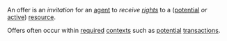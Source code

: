 An offer is an *invitation* for an [agent](https://github.com/gcassel/Modular-Organization-Terminology/blob/master/terms/agent.md) to *receive [rights](https://github.com/gcassel/Modular-Organization-Terminology/blob/master/terms/right.md)* to a ([potential](https://github.com/gcassel/Modular-Organization-Terminology/blob/master/terms/potential.md) *or* [active](https://github.com/gcassel/Modular-Organization-Terminology/blob/master/terms/active.md)) [resource](https://github.com/gcassel/Modular-Organization-Terminology/blob/master/terms/resource.md).

Offers often occur within [required](https://github.com/gcassel/Modular-Organization-Terminology/blob/master/terms/requirement.md) [contexts](https://github.com/gcassel/Modular-Organization-Terminology/blob/master/terms/context.md) such as [potential](https://github.com/gcassel/Modular-Organization-Terminology/blob/master/terms/potential.md) [transactions](https://github.com/gcassel/Modular-Organization-Terminology/blob/master/terms/transaction.md).

